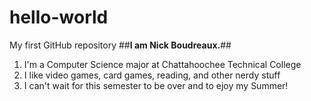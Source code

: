 # hello-world
My first GitHub repository
##**I am Nick Boudreaux.**##
1. I'm a Computer Science major at Chattahoochee Technical College
2. I like video games, card games, reading, and other nerdy stuff
3. I can't wait for this semester to be over and to ejoy my Summer!
